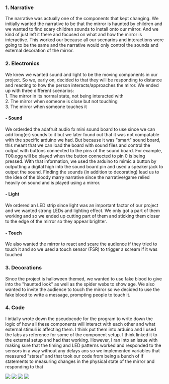 <h3> 1. Narrative </h3> 
<p> The narrative was actually one of the components that kept changing. We initially wanted the narrative to be that the mirror is haunted by children and we wanted to find scary children sounds to install onto our mirror. And we kind of just left it there and focused on what and how the mirror is interactive. This worked our because all our scenarios and interactions were going to be the same and the narrative would only control the sounds and external decoration of the mirror. </p>

<h3> 2. Electronics </h3>
<p> We knew we wanted sound and light to be the moving components in our project. So we, early on, decided to that they will be responding to distance and reacting to how the person interacts/approaches the miror. We ended up with three different scenarios: </br>
1. The mirror in its normal state, not being interacted with </br>
2. The mirror when someone is close but not touching </br> 
3. The mirror when someone touches it
</p>
<h4> - Sound </h4>
<p>  We orderded the adafruit audio fx mini sound board to use since we can add long(er) sounds to it but we later found out that it was not compatable with the specific arduino we had. But because it was "smart" sound board, this meant that we can load the board with sound files and control the output with buttons connected to the pins of the sound board. For example, T00.ogg will be played when the button connected to pin 0 is being pressed. With that information, we used the arduino to mimic a button by outputting a digital high into the sound board pin and used a speaker jack to output the sound. Finding the sounds (in addition to decorating) lead us to the idea of the bloody marry narrative since the narrative/game relied heavily on sound and is played using a mirror.  </p>
<h4> - Light </h4>
<p> We ordered an LED strip since light was an important factor of our project and we wanted strong LEDs and lighting effect. We only got a part of them working and so we ended up cutting part of them and sticking them closer to the edge of the mirror so they appear brighter. </p>
<h4> - Touch </h4>
<p> We also wanted the mirror to react and scare the audience if they tried to touch it and so we used a touch sensor (FSR) to trigger a scream if it was touched</p>
<h3> 3. Decorations </h3>
<p> Since the project is halloween themed, we wanted to use fake blood to give into the "haunted look" as well as the spider webs to show age. We also wanted to invite the audience to touch the mirror so we decided to use the fake blood to write a message, prompting people to touch it.</p>

<h3> 4. Code </h3>
<p> I intially wrote down the pseudocode for the program to write down the logic of how all these components will interact with each other and what external stimuli is affecting them. I think put them into arduino and I used the labs as reference for some of the component setup. I think linked it to the external setup and had that working. However, I ran into an issue with making sure that the timing and LED patterns worked and responded to the sensors in a way without any delays ans so we implemented variables that measured "states" and that took our code from being a bunch of if statements to measuring changes in the physical state of the mirror and responding to that</p>

![](https://github.com/LiyanIbrahim/ITP-Physical-Computing/blob/main/Midterm%20Project/Screenshot%202023-10-29%20at%208.01.38%20PM.png)
![](https://github.com/LiyanIbrahim/ITP-Physical-Computing/blob/main/Midterm%20Project/Screenshot%202023-10-29%20at%208.01.47%20PM.png)
![](https://github.com/LiyanIbrahim/ITP-Physical-Computing/blob/main/Midterm%20Project/Screenshot%202023-10-29%20at%208.01.56%20PM.png)
![](https://github.com/LiyanIbrahim/ITP-Physical-Computing/blob/main/Midterm%20Project/Screenshot%202023-10-29%20at%208.02.06%20PM.png)
